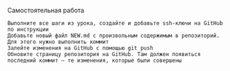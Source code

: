 Самостоятельная работа

    Выполните все шаги из урока, создайте и добавьте ssh-ключи на GitHub по инструкции
    Добавьте новый файл NEW.md с произвольным содержимым в репозиторий. Для этого нужно выполнить коммит
    Залейте изменения на GitHub с помощью git push
    Обновите страницу репозитория на GitHub. Там должен появиться последний коммит — те изменения, которые были совершены
